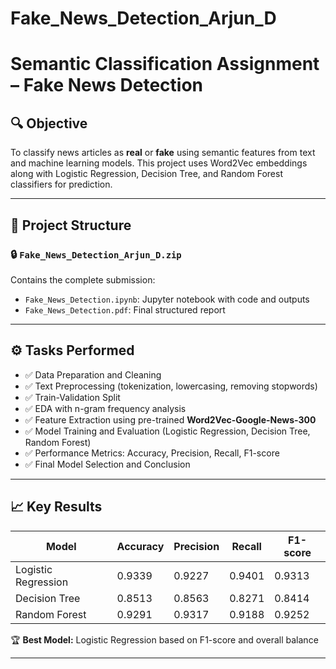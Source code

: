 # Fake_News_Detection_Arjun_D
# Semantic Classification Assignment – Fake News Detection

## 🔍 Objective
To classify news articles as **real** or **fake** using semantic features from text and machine learning models. This project uses Word2Vec embeddings along with Logistic Regression, Decision Tree, and Random Forest classifiers for prediction.

---

## 📁 Project Structure

### 🔒 `Fake_News_Detection_Arjun_D.zip`  
Contains the complete submission:
- `Fake_News_Detection.ipynb`: Jupyter notebook with code and outputs
- `Fake_News_Detection.pdf`: Final structured report

---

## ⚙️ Tasks Performed

- ✅ Data Preparation and Cleaning  
- ✅ Text Preprocessing (tokenization, lowercasing, removing stopwords)
- ✅ Train-Validation Split  
- ✅ EDA with n-gram frequency analysis  
- ✅ Feature Extraction using pre-trained **Word2Vec-Google-News-300**  
- ✅ Model Training and Evaluation (Logistic Regression, Decision Tree, Random Forest)  
- ✅ Performance Metrics: Accuracy, Precision, Recall, F1-score  
- ✅ Final Model Selection and Conclusion  

---

## 📈 Key Results

| Model              | Accuracy | Precision | Recall | F1-score |
|-------------------|----------|-----------|--------|----------|
| Logistic Regression | 0.9339   | 0.9227    | 0.9401 | 0.9313   |
| Decision Tree       | 0.8513   | 0.8563    | 0.8271 | 0.8414   |
| Random Forest       | 0.9291   | 0.9317    | 0.9188 | 0.9252   |

🏆 **Best Model:** Logistic Regression based on F1-score and overall balance

---


